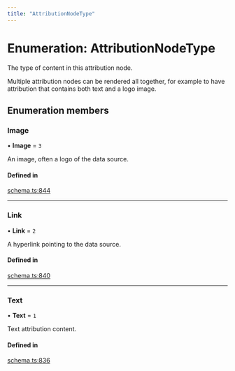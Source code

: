 ```yaml
---
title: "AttributionNodeType"
---
```

# Enumeration: AttributionNodeType

The type of content in this attribution node.

Multiple attribution nodes can be rendered all together, for example to have
attribution that contains both text and a logo image.

## Enumeration members

### Image

• **Image** = `3`

An image, often a logo of the data source.

#### Defined in

[schema.ts:844](https://github.com/coda/packs-sdk/blob/main/schema.ts#L844)

___

### Link

• **Link** = `2`

A hyperlink pointing to the data source.

#### Defined in

[schema.ts:840](https://github.com/coda/packs-sdk/blob/main/schema.ts#L840)

___

### Text

• **Text** = `1`

Text attribution content.

#### Defined in

[schema.ts:836](https://github.com/coda/packs-sdk/blob/main/schema.ts#L836)
